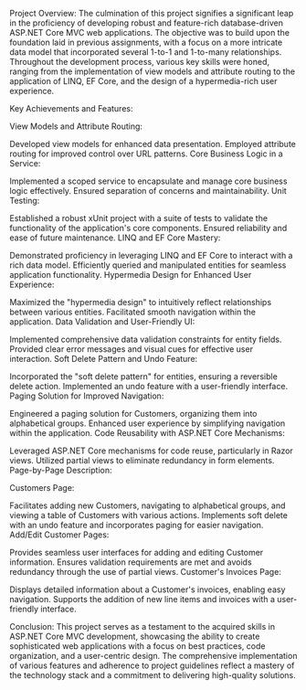 Project Overview:
The culmination of this project signifies a significant leap in the proficiency of developing robust and feature-rich database-driven ASP.NET Core MVC web applications. The objective was to build upon the foundation laid in previous assignments, with a focus on a more intricate data model that incorporated several 1-to-1 and 1-to-many relationships. Throughout the development process, various key skills were honed, ranging from the implementation of view models and attribute routing to the application of LINQ, EF Core, and the design of a hypermedia-rich user experience.

Key Achievements and Features:

View Models and Attribute Routing:

Developed view models for enhanced data presentation.
Employed attribute routing for improved control over URL patterns.
Core Business Logic in a Service:

Implemented a scoped service to encapsulate and manage core business logic effectively.
Ensured separation of concerns and maintainability.
Unit Testing:

Established a robust xUnit project with a suite of tests to validate the functionality of the application's core components.
Ensured reliability and ease of future maintenance.
LINQ and EF Core Mastery:

Demonstrated proficiency in leveraging LINQ and EF Core to interact with a rich data model.
Efficiently queried and manipulated entities for seamless application functionality.
Hypermedia Design for Enhanced User Experience:

Maximized the "hypermedia design" to intuitively reflect relationships between various entities.
Facilitated smooth navigation within the application.
Data Validation and User-Friendly UI:

Implemented comprehensive data validation constraints for entity fields.
Provided clear error messages and visual cues for effective user interaction.
Soft Delete Pattern and Undo Feature:

Incorporated the "soft delete pattern" for entities, ensuring a reversible delete action.
Implemented an undo feature with a user-friendly interface.
Paging Solution for Improved Navigation:

Engineered a paging solution for Customers, organizing them into alphabetical groups.
Enhanced user experience by simplifying navigation within the application.
Code Reusability with ASP.NET Core Mechanisms:

Leveraged ASP.NET Core mechanisms for code reuse, particularly in Razor views.
Utilized partial views to eliminate redundancy in form elements.
Page-by-Page Description:

Customers Page:

Facilitates adding new Customers, navigating to alphabetical groups, and viewing a table of Customers with various actions.
Implements soft delete with an undo feature and incorporates paging for easier navigation.
Add/Edit Customer Pages:

Provides seamless user interfaces for adding and editing Customer information.
Ensures validation requirements are met and avoids redundancy through the use of partial views.
Customer's Invoices Page:

Displays detailed information about a Customer's invoices, enabling easy navigation.
Supports the addition of new line items and invoices with a user-friendly interface.

Conclusion:
This project serves as a testament to the acquired skills in ASP.NET Core MVC development, showcasing the ability to create sophisticated web applications with a focus on best practices, code organization, and a user-centric design. The comprehensive implementation of various features and adherence to project guidelines reflect a mastery of the technology stack and a commitment to delivering high-quality solutions.
